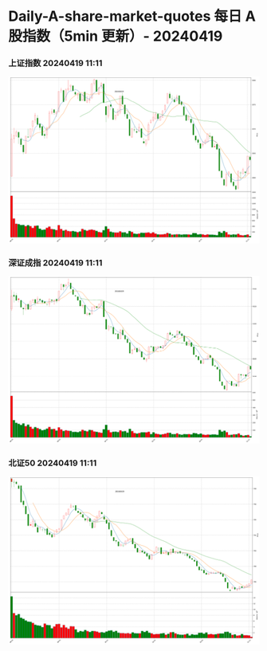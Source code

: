 
# Daily-A-share-market-quotes 每日 A 股指数（5min 更新）- 20240419

### 上证指数 20240419 11:11
![](./fig/2024/4/20240419-sh000001.png)

### 深证成指 20240419 11:11
![](./fig/2024/4/20240419-sz399001.png)

### 北证50 20240419 11:11
![](./fig/2024/4/20240419-bj899050.png)
